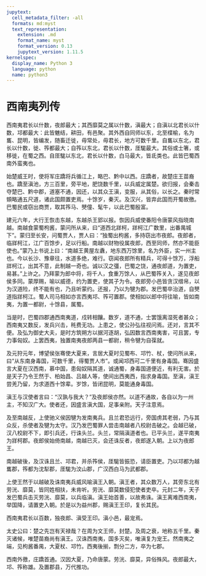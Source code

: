 ```yaml
---
jupytext:
  cell_metadata_filter: -all
  formats: md:myst
  text_representation:
    extension: .md
    format_name: myst
    format_version: 0.13
    jupytext_version: 1.11.5
kernelspec:
  display_name: Python 3
  language: python
  name: python3
---
```

# 西南夷列传

西南夷君长以什数，夜郎最大；其西靡莫之属以什数，滇最大；自滇以北君长以什数，邛都最大：此皆魋结，耕田，有邑聚。其外西自同师以东，北至楪榆，名为巂、昆明，皆编发，随畜迁徙，毋常处，毋君长，地方可数千里。自巂以东北，君长以什数，徙、筰都最大；自筰以东北，君长以什数，厓駹最大。其俗或士箸，或移徙，在蜀之西。自厓駹以东北，君长以什数，白马最大，皆氐类也。此皆巴蜀西南外蛮夷也。

始楚威王时，使将军庄蹻将兵循江上，略巴、黔中以西。庄蹻者，故楚庄王苗裔也。蹻至滇池，方三百里，旁平地，肥饶数千里，以兵威定属楚。欲归报，会秦击夺楚巴、黔中郡，道塞不通，因还，以其众王滇，变服，从其俗，以长之。秦时常頞略通五尺道，诸此国颇置吏焉。十馀岁，秦灭。及汉兴，皆弃此国而开蜀故徼。巴蜀民或窃出商贾，取其筰马、僰僮、髦牛，以此巴蜀殷富。

建元六年，大行王恢击东越，东越杀王郢以报。恢因兵威使番阳令唐蒙风指晓南越。南越食蒙蜀枸酱，蒙问所从来，曰“道西北牂柯，牂柯江广数里，出番禺城下”。蒙归至长安，问蜀贾人，贾人曰：“独蜀出枸酱，多持窃出市夜郎。夜郎者，临牂柯江，江广百馀步，足以行船。南越以财物役属夜郎，西至同师，然亦不能臣使也。”蒙乃上书说上曰：“南越王黄屋左纛，地东西万馀里，名为外臣，实一州主也。今以长沙、豫章往，水道多绝，难行。窃闻夜郎所有精兵，可得十馀万，浮船牂柯江，出其不意，此制越一奇也。诚以汉之彊，巴蜀之饶，通夜郎道，为置吏，易甚。”上许之。乃拜蒙为郎中将，将千人，食重万馀人，从巴蜀筰关入，遂见夜郎侯多同。蒙厚赐，喻以威德，约为置吏，使其子为令。夜郎旁小邑皆贪汉缯帛，以为汉道险，终不能有也，乃且听蒙约。还报，乃以为犍为郡。发巴蜀卒治道，自僰道指牂柯江。蜀人司马相如亦言西夷邛、筰可置郡。使相如以郎中将往喻，皆如南夷，为置一都尉，十馀县，属蜀。

当是时，巴蜀四郡通西南夷道，戍转相饟。数岁，道不通，士罢饿离湿死者甚众；西南夷又数反，发兵兴击，秏费无功。上患之，使公孙弘往视问焉。还对，言其不便。及弘为御史大夫，是时方筑朔方以据河逐胡，弘因数言西南夷害，可且罢，专力事匈奴。上罢西夷，独置南夷夜郎两县一都尉，稍令犍为自葆就。

及元狩元年，博望侯张骞使大夏来，言居大夏时见蜀布、邛竹、杖，使问所从来，曰“从东南身毒国，可数千里，得蜀贾人市”。或闻邛西可二千里有身毒国。骞因盛言大夏在汉西南，慕中国，患匈奴隔其道，诚通蜀，身毒国道便近，有利无害。於是天子乃令王然于、柏始昌、吕越人等，使间出西夷西，指求身毒国。至滇，滇王尝羌乃留，为求道西十馀辈。岁馀，皆闭昆明，莫能通身毒国。

滇王与汉使者言曰：“汉孰与我大？”及夜郎侯亦然。以道不通故，各自以为一州主，不知汉广大。使者还，因盛言滇大国，足事亲附。天子注意焉。

及至南越反，上使驰义侯因犍为发南夷兵。且兰君恐远行，旁国虏其老弱，乃与其众反，杀使者及犍为太守。汉乃发巴蜀罪人尝击南越者八校尉击破之。会越已破，汉八校尉不下，即引兵还，行诛头兰。头兰，常隔滇道者也。已平头兰，遂平南夷为牂柯郡。夜郎侯始倚南越，南越已灭，会还诛反者，夜郎遂入朝。上以为夜郎王。

南越破後，及汉诛且兰、邛君，并杀筰侯，厓駹皆振恐，请臣置吏。乃以邛都为越巂郡，筰都为沈犁郡，厓駹为汶山郡，广汉西白马为武都郡。

上使王然于以越破及诛南夷兵威风喻滇王入朝。滇王者，其众数万人，其旁东北有劳洸、靡莫，皆同姓相扶，未肯听。劳洸、靡莫数侵犯使者吏卒。元封二年，天子发巴蜀兵击灭劳洸、靡莫，以兵临滇。滇王始首善，以故弗诛。滇王离难西南夷，举国降，请置吏入朝。於是以为益州郡，赐滇王王印，复长其民。

西南夷君长以百数，独夜郎、滇受王印。滇小邑，最宠焉。

太史公曰：楚之先岂有天禄哉？在周为文王师，封楚。及周之衰，地称五千里。秦灭诸候，唯楚苗裔尚有滇王。汉诛西南夷，国多灭矣，唯滇复为宠王。然南夷之端，见枸酱番禺，大夏杖、邛竹。西夷後揃，剽分二方，卒为七郡。

西南外徼，庄蹻首通。汉因大夏，乃命唐蒙。劳洸、靡莫，异俗殊风。夜郎最大，邛、筰称雄。及置郡县，万代推功。
